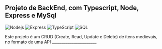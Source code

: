 ## Projeto de BackEnd, com Typescript, Node, Express e MySql

<img alt="Nodejs" src="https://img.shields.io/badge/-Nodejs-black?style=flat-square&logo=Node.js">   <img alt="Express" src="https://img.shields.io/badge/-Express-black?style=flat-square&logo=Express">   <img alt="TypeScript" src="https://img.shields.io/badge/-TypeScript-black?style=flat-square&logo=typescript">   <img alt="SQL" src="https://img.shields.io/badge/-SQL-black?style=flat-square&logo=MySQL">
  
Este projeto é um CRUD (Create, Read, Update e Delete) de itens medievais, no formato de uma API _______________________
